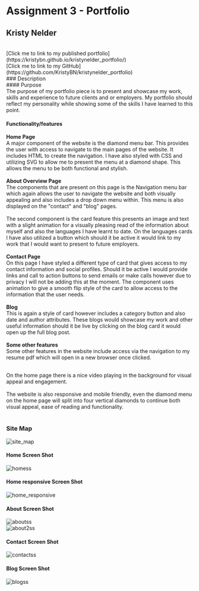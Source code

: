 # Assignment 3 - Portfolio
## Kristy Nelder
<br>
[Click me to link to  my published portfolio](https://kristybn.github.io/kristynelder_portfolio/)
<br>
[Click me to link to  my GitHub](https://github.com/KristyBN/kristynelder_portfolio)
<br>
### Description<br>
#### Purpose<br>
The purpose of my portfolio piece is to present and showcase my work, skills and experience to future clients and or employers. My portfolio should reflect my personality while showing some of the skills I have learned to this point.<br>

#### Functionality/features<br>
**Home Page**<br>
A major component of the website is the diamond menu bar. This provides the user with access to navigate to the main pages of the website. It includes HTML  to create the navigation. I have also styled with CSS and utilizing SVG to allow me to present the menu at a diamond shape. This allows the menu to be both functional and stylish.
<br><br>
**About Overview Page**<br>
The components that are present on this page is the Navigation menu bar which again allows the user to navigate the website and both visually appealing and also includes a drop down menu within. This menu is also displayed on the "contact" and "blog" pages.<br><br>
The second component is the card feature this presents an image and text with a slight animation for a visually pleasing read of the information about myself and also the languages I have learnt to date. On the languages cards I have also utilized a button which should it be active it would link to my work that I would want to present to future employers.<br><br>
**Contact Page**<br>
On this page I have styled a different type of card that gives access to my contact information and social profiles. Should it be active I would provide links and call to action buttons to send emails or make calls however due to privacy I will not be adding this at the moment. The component uses animation to give a smooth flip style of the card to allow access to the information that the user needs.<br>
<br>
**Blog**<br>
This is again a style of card however includes a category button and also date and author attributes. These blogs would showcase my work and other useful information should it be live by clicking on the blog card it would open up the full blog post.<br><br>
**Some other features**<br>
Some other features in the website include access via the navigation to my resume pdf which will open in a new browser once clicked.<br>
<br>

On the home page there is a nice video playing in the background for visual appeal and engagement.<br><br>
The website is also responsive and mobile friendly, even the diamond menu on the home page will split into four vertical diamonds to continue both visual appeal, ease of reading and functionality.
<br><br>
### Site Map
![site_map](docs/site_map.jpeg)
<br>
#### Home Screen Shot
![homess](docs/homess.png)
<br>
#### Home responsive Screen Shot
![home_responsive](docs/responsivess.png)
<br>
#### About Screen Shot
![aboutss](docs/aboutss.png)
<br>
![about2ss](docs/about2ss.png)
<br>
#### Contact Screen Shot
![contactss](docs/contactss.png)
<br>
#### Blog Screen Shot
![blogss](docs/blogss.png)
<br>

